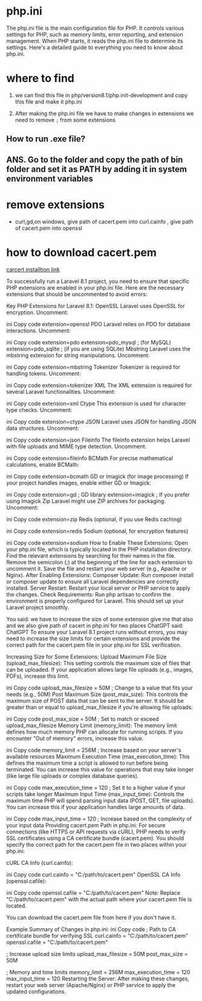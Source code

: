 # php.ini 


The php.ini file is the main configuration file for PHP. It controls various settings for PHP, such as memory limits, error reporting, and extension management. When PHP starts, it reads the php.ini file to determine its settings. Here's a detailed guide to everything you need to know about php.ini.


# where to find

1. we can find this file in php/version8.1/php.init-development  and copy this file and make it php.ini

2. After making the php.ini file we have to make changes in extensions we need to remove `;` from some extensions 



## How to run .exe file?

## ANS. Go to the folder and copy the path of bin folder  and set it as PATH by adding it in system environment variables


# remove extensions
- curl,gd,on windows, give path of cacert.pem into curl.cainfo , give path of cacert.pem into openssl


# how to download cacert.pem 
[carcert installtion link](http://www.cacert.org/index.php?id=3)



To successfully run a Laravel 8.1 project, you need to ensure that specific PHP extensions are enabled in your php.ini file. Here are the necessary extensions that should be uncommented to avoid errors:

Key PHP Extensions for Laravel 8.1:
OpenSSL
Laravel uses OpenSSL for encryption. Uncomment:

ini
Copy code
extension=openssl
PDO
Laravel relies on PDO for database interactions. Uncomment:

ini
Copy code
extension=pdo
extension=pdo_mysql  ; (for MySQL)
extension=pdo_sqlite ; (if you are using SQLite)
Mbstring
Laravel uses the mbstring extension for string manipulations. Uncomment:

ini
Copy code
extension=mbstring
Tokenizer
Tokenizer is required for handling tokens. Uncomment:

ini
Copy code
extension=tokenizer
XML
The XML extension is required for several Laravel functionalities. Uncomment:

ini
Copy code
extension=xml
Ctype
This extension is used for character type checks. Uncomment:

ini
Copy code
extension=ctype
JSON
Laravel uses JSON for handling JSON data structures. Uncomment:

ini
Copy code
extension=json
Fileinfo
The fileinfo extension helps Laravel with file uploads and MIME type detection. Uncomment:

ini
Copy code
extension=fileinfo
BCMath
For precise mathematical calculations, enable BCMath:

ini
Copy code
extension=bcmath
GD or Imagick (for image processing)
If your project handles images, enable either GD or Imagick:

ini
Copy code
extension=gd    ; GD library
extension=imagick ; If you prefer using Imagick
Zip
Laravel might use ZIP archives for packaging. Uncomment:

ini
Copy code
extension=zip
Redis (optional, if you use Redis caching)

ini
Copy code
extension=redis
Sodium (optional, for encryption features)

ini
Copy code
extension=sodium
How to Enable These Extensions:
Open your php.ini file, which is typically located in the PHP installation directory.
Find the relevant extensions by searching for their names in the file.
Remove the semicolon (;) at the beginning of the line for each extension to uncomment it.
Save the file and restart your web server (e.g., Apache or Nginx).
After Enabling Extensions:
Composer Update: Run composer install or composer update to ensure all Laravel dependencies are correctly installed.
Server Restart: Restart your local server or PHP service to apply the changes.
Check Requirements: Run php artisan to confirm the environment is properly configured for Laravel.
This should set up your Laravel project smoothly.






You said:
we have to increase the size of some extension give me that also and we also give path of cacert in php.ini for two places
ChatGPT said:
ChatGPT
To ensure your Laravel 8.1 project runs without errors, you may need to increase the size limits for certain extensions and provide the correct path for the cacert.pem file in your php.ini for SSL verification.

Increasing Size for Some Extensions:
Upload Maximum File Size (upload_max_filesize):
This setting controls the maximum size of files that can be uploaded. If your application allows large file uploads (e.g., images, PDFs), increase this limit.

ini
Copy code
upload_max_filesize = 50M   ; Change to a value that fits your needs (e.g., 50M)
Post Maximum Size (post_max_size):
This controls the maximum size of POST data that can be sent to the server. It should be greater than or equal to upload_max_filesize if you're allowing file uploads.

ini
Copy code
post_max_size = 50M   ; Set to match or exceed upload_max_filesize
Memory Limit (memory_limit):
The memory limit defines how much memory PHP can allocate for running scripts. If you encounter "Out of memory" errors, increase this value.

ini
Copy code
memory_limit = 256M   ; Increase based on your server's available resources
Maximum Execution Time (max_execution_time):
This defines the maximum time a script is allowed to run before being terminated. You can increase this value for operations that may take longer (like large file uploads or complex database queries).

ini
Copy code
max_execution_time = 120   ; Set it to a higher value if your scripts take longer
Maximum Input Time (max_input_time):
Controls the maximum time PHP will spend parsing input data (POST, GET, file uploads). You can increase this if your application handles large amounts of data.

ini
Copy code
max_input_time = 120   ; Increase based on the complexity of your input data
Providing cacert.pem Path in php.ini:
For secure connections (like HTTPS or API requests via cURL), PHP needs to verify SSL certificates using a CA certificate bundle (cacert.pem). You should specify the correct path for the cacert.pem file in two places within your php.ini:

cURL CA Info (curl.cainfo):

ini
Copy code
curl.cainfo = "C:/path/to/cacert.pem"
OpenSSL CA Info (openssl.cafile):

ini
Copy code
openssl.cafile = "C:/path/to/cacert.pem"
Note: Replace "C:/path/to/cacert.pem" with the actual path where your cacert.pem file is located.

You can download the cacert.pem file from here if you don't have it.

Example Summary of Changes in php.ini:
ini
Copy code
; Path to CA certificate bundle for verifying SSL
curl.cainfo = "C:/path/to/cacert.pem"
openssl.cafile = "C:/path/to/cacert.pem"

; Increase upload size limits
upload_max_filesize = 50M
post_max_size = 50M

; Memory and time limits
memory_limit = 256M
max_execution_time = 120
max_input_time = 120
Restarting the Server:
After making these changes, restart your web server (Apache/Nginx) or PHP service to apply the updated configurations.